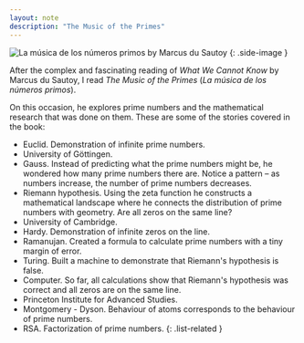 ```yaml
---
layout: note
description: "The Music of the Primes"
---
```


![La música de los números primos by Marcus du Sautoy][1]
{: .side-image }

After the complex and fascinating reading of *What We Cannot Know* by Marcus du
Sautoy, I read *The Music of the Primes* (*La música de los números primos*).

On this occasion, he explores prime numbers and the mathematical research that was done on them.
These are some of the stories covered in the book:
- Euclid. Demonstration of infinite prime numbers.
- University of Göttingen.
- Gauss. Instead of predicting what the prime numbers might be, he wondered how
  many prime numbers there are. Notice a pattern – as numbers increase, the
  number of prime numbers decreases.
- Riemann hypothesis. Using the zeta function he constructs a mathematical
  landscape where he connects the distribution of prime numbers with geometry.
  Are all zeros on the same line?
- University of Cambridge.
- Hardy. Demonstration of infinite zeros on the line.
- Ramanujan. Created a formula to calculate prime numbers with a tiny margin of error.
- Turing. Built a machine to demonstrate that Riemann's hypothesis is false.
- Computer. So far, all calculations show that Riemann's hypothesis was correct and all zeros are
  on the same line.
- Princeton Institute for Advanced Studies.
- Montgomery - Dyson. Behaviour of atoms corresponds to the behaviour of prime
  numbers.
- RSA. Factorization of prime numbers.
{: .list-related }


[1]: /assets/images/notes/la-musica-de-los-numeros-primos.jpg
